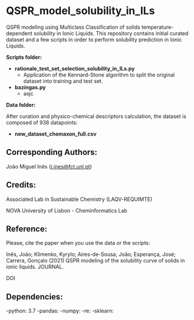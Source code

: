 # QSPR_model_solubility_in_ILs
QSPR modeling using Multiclass Classification of solids temperature-dependent solubility in Ionic Liquids. This repository contains initial curated dataset and a few scripts in order to perform solubility prediction in Ionic Liquids.


**Scripts folder:**
- **rationale_test_set_selection_solubility_in_ILs.py**
  - Application of the Kennard-Stone algorithm to split the original dataset into training and test set.
- **bazingas.py**
  - asjc

**Data folder:**

After curation and physico-chemical descriptors calculation, the dataset is composed of 938 datapoints:
- **new_dataset_chemaxon_full.csv**

## Corresponding Authors:

João Miguel Inês (j.ines@fct.unl.pt)

## Credits:

Associated Lab in Sustainable Chemistry (LAQV-REQUIMTE)

NOVA University of Lisbon - Cheminformatics Lab

## Reference:

Please, cite the paper when you use the data or the scripts:

Inês, João; Klimenko, Kyrylo; Aires-de-Sousa, João; Esperança, José; Carrera, Gonçalo (2021) QSPR modeling of the solubility curve of solids in ionic liquids. JOURNAL. 

DOI

## Dependencies:
-python: 3.7
-pandas:
-numpy:
-re:
-sklearn: 
